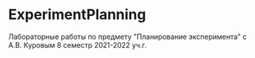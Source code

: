 # ExperimentPlanning
Лабораторные работы по предмету "Планирование эксперимента" с А.В. Куровым 8 семестр 2021-2022 уч.г.
